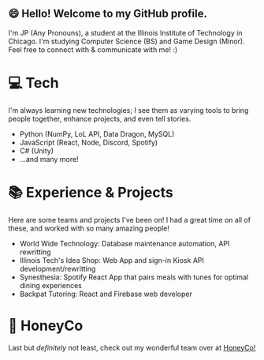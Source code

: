 ## :smile: Hello! Welcome to my GitHub profile. 
I'm JP (Any Pronouns), a student at the Illinois Institute of Technology in Chicago. I'm studying Computer Science (BS) and Game Design (Minor). Feel free to connect with & communicate with me! :)


# :computer: Tech
I'm always learning new technologies; I see them as varying tools to bring people together, enhance projects, and even tell stories. 
- Python (NumPy, LoL API, Data Dragon, MySQL)
- JavaScript (React, Node, Discord, Spotify)
- C# (Unity)
- ...and many more!

# :books: Experience & Projects
Here are some teams and projects I've been on! I had a great time on all of these, and worked with so many amazing people!
- World Wide Technology: Database maintenance automation, API rewritting
- Illinois Tech's Idea Shop: Web App and sign-in Kiosk API development/rewritting
- Synesthesia: Spotify React App that pairs meals with tunes for optimal dining experiences
- Backpat Tutoring: React and Firebase web developer

# :honey_pot: HoneyCo
Last but *definitely* not least, check out my wonderful team over at [HoneyCo!](https://www.honeycogames.com/)
